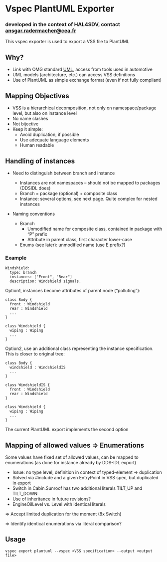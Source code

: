 # Vspec PlantUML Exporter

### developed in the context of HAL4SDV, contact ansgar.radermacher@cea.fr

This vspec exporter is used to export a VSS file to PlantUML

## Why?
- Link with OMG standard [UML](https://www.omg.org/spec/UML/), access from tools used in automotive
- UML models (architecture, etc.) can access VSS definitions
- Use of PlantUML as simple exchange format (even if not fully compliant)

## Mapping Objectives

- VSS is a hierarchical decomposition, not only on namespace/package level, but also on instance level
- No name clashes
- Not bijective
- Keep it simple:
  - Avoid duplication, if possible
  -  Use adequate language elements
  - Human readable


## Handling of instances
- Need to distinguish between branch and instance
  - Instances are not namespaces – should not be mapped to packages (DDSIDL does)
  - Branch = package (optional) + composite class
  - Instance: several options, see next page. Quite complex for nested instances

- Naming conventions

  - Branch
    - Unmodified name for composite class, contained in package with “P” prefix
    - Attribute in parent class, first character lower-case
  - Enums (see later): unmodified name (use E prefix?)


### Example

```
Windshield:
  type: branch
  instances: ["Front", "Rear"]
  description: Windshield signals.
```


Option1, instances become attributes of parent node (“polluting”):

```
class Body {
  front : Windshield
  rear : Windshield
  ...
}

class Windshield {
  wiping : Wiping
  ...
}
```

Option2, use an additional class representing the instance specification. This is closer to original tree:

```
class Body {
  windshield : WindshieldIS
  ...
}

class WindshieldIS {
  front : Windshield
  rear : Windshield
}

class Windshield {
  wiping : Wiping
  ...
}
```

The current PlantUML export implements the second option

## Mapping of allowed values => Enumerations

Some values have fixed set of allowed values, can be mapped to enumerations (as done for instance already by DDS-IDL export)

- Issue: no type level, definition in context of typed-element → duplication
- Solved via #include and a given EntryPoint in VSS spec, but duplicated in export
- Switch in Cabin.Sunroof has two additional literals TILT_UP and TILT_DOWN
- Use of inheritance in future revisions?
- EngineOilLevel vs. Level with identical literals

=> Accept limited duplication for the moment (8x Switch)

=> Identify identical enumerations via literal comparison?

## Usage

```
vspec export plantuml --vspec <VSS specification> --output <output file>
```
